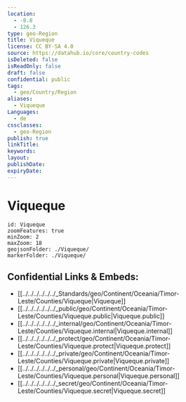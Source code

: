 ```yaml
---
location:
  - -8.8
  - 126.3
type: geo-Region
title: Viqueque
license: CC BY-SA 4.0
source: https://datahub.io/core/country-codes
isDeleted: false
isReadOnly: false
draft: false
confidential: public
tags:
  - geo/Country/Region
aliases:
  - Viqueque
Languages:
  - de
cssclasses:
  - geo-Region
publish: true
linkTitle:
keywords:
layout:
publishDate:
expiryDate:
---
```


# Viqueque

```leaflet
id: Viqueque
zoomFeatures: true 
minZoom: 2 
maxZoom: 18
geojsonFolder: ./Viqueque/
markerFolder: ./Viqueque/
```


## Confidential Links & Embeds: 
- [[../../../../../../_Standards/geo/Continent/Oceania/Timor-Leste/Counties/Viqueque|Viqueque]] 
- [[../../../../../../_public/geo/Continent/Oceania/Timor-Leste/Counties/Viqueque.public|Viqueque.public]] 
- [[../../../../../../_internal/geo/Continent/Oceania/Timor-Leste/Counties/Viqueque.internal|Viqueque.internal]] 
- [[../../../../../../_protect/geo/Continent/Oceania/Timor-Leste/Counties/Viqueque.protect|Viqueque.protect]] 
- [[../../../../../../_private/geo/Continent/Oceania/Timor-Leste/Counties/Viqueque.private|Viqueque.private]] 
- [[../../../../../../_personal/geo/Continent/Oceania/Timor-Leste/Counties/Viqueque.personal|Viqueque.personal]] 
- [[../../../../../../_secret/geo/Continent/Oceania/Timor-Leste/Counties/Viqueque.secret|Viqueque.secret]] 

